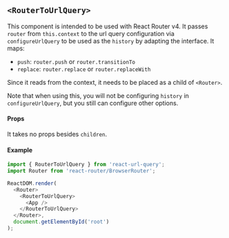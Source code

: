 ## `<RouterToUrlQuery>`

This component is intended to be used with React Router v4. It passes `router` from `this.context` to the url query configuration via `configureUrlQuery` to be used as the `history` by adapting the interface. It maps:

* `push`: `router.push` or `router.transitionTo`
* `replace`: `router.replace` or `router.replaceWith`

Since it reads from the context, it needs to be placed as a child of `<Router>`.

Note that when using this, you will not be configuring `history` in `configureUrlQuery`, but you still can configure other options.

#### Props

It takes no props besides `children`.

#### Example

```js
import { RouterToUrlQuery } from 'react-url-query';
import Router from 'react-router/BrowserRouter';

ReactDOM.render(
  <Router>
    <RouterToUrlQuery>
      <App />
    </RouterToUrlQuery>
  </Router>,
  document.getElementById('root')
);
```
